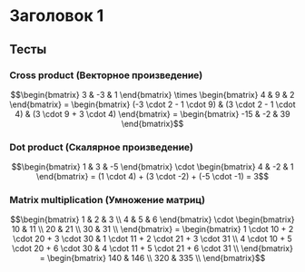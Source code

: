 # Заголовок 1

## Тесты

### Cross product (Векторное произведение)

```math
\begin{bmatrix}
    3 & -3 & 1
\end{bmatrix}
    \times
\begin{bmatrix}
    4 & 9 & 2
\end{bmatrix}
= 
    \begin{bmatrix}
        (-3 \cdot 2 - 1 \cdot 9) &
        (3 \cdot 2 - 1 \cdot 4) &
        (3 \cdot 9 + 3 \cdot 4)
    \end{bmatrix}
=
    \begin{bmatrix}
        -15 & -2 & 39
    \end{bmatrix}
```

### Dot product (Скалярное произведение)

```math
\begin{bmatrix}
    1 & 3 & -5
\end{bmatrix}
    \cdot
\begin{bmatrix}
    4 & -2 & 1
\end{bmatrix}
=
(1 \cdot 4) + (3 \cdot -2) + (-5 \cdot -1)
= 3
```

### Matrix multiplication (Умножение матриц)

```math
\begin{bmatrix}
    1 & 2 & 3 \\
    4 & 5 & 6
\end{bmatrix}
    \cdot
\begin{bmatrix}
    10 & 11 \\
    20 & 21 \\
    30 & 31 \\
\end{bmatrix}
= 
\begin{bmatrix}
    1 \cdot 10 + 2 \cdot 20 + 3 \cdot 30 & 
    1 \cdot 11 + 2 \cdot 21 + 3 \cdot 31 \\
    4 \cdot 10 + 5 \cdot 20 + 6 \cdot 30 &
    4 \cdot 11 + 5 \cdot 21 + 6 \cdot 31 \\
\end{bmatrix}
=
\begin{bmatrix}
    140 & 146 \\
    320 & 335 \\
\end{bmatrix}
```